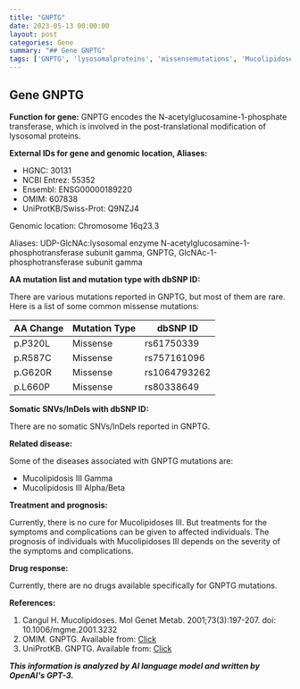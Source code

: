 ```yaml
---
title: "GNPTG"
date: 2023-05-13 00:00:00
layout: post
categories: Gene
summary: "## Gene GNPTG"
tags: ['GNPTG', 'lysosomalproteins', 'missensemutations', 'MucolipidosesIII', 'treatment', 'prognosis', 'raredisease', 'posttranslationalmodification']
---
```


## Gene GNPTG

**Function for gene:** GNPTG encodes the N-acetylglucosamine-1-phosphate transferase, which is involved in the post-translational modification of lysosomal proteins. 

**External IDs for gene and genomic location, Aliases:**

- HGNC: 30131
- NCBI Entrez: 55352
- Ensembl: ENSG00000189220
- OMIM: 607838
- UniProtKB/Swiss-Prot: Q9NZJ4 

Genomic location: Chromosome 16q23.3

Aliases: UDP-GlcNAc:lysosomal enzyme N-acetylglucosamine-1-phosphotransferase subunit gamma, GNPTG, GlcNAc-1-phosphotransferase subunit gamma

**AA mutation list and mutation type with dbSNP ID:**

There are various mutations reported in GNPTG, but most of them are rare. Here is a list of some common missense mutations:

|AA Change|Mutation Type|dbSNP ID|
|---|---|---|
|p.P320L|Missense|rs61750339|
|p.R587C|Missense|rs757161096|
|p.G620R|Missense|rs1064793262|
|p.L660P|Missense|rs80338649|

**Somatic SNVs/InDels with dbSNP ID:**

There are no somatic SNVs/InDels reported in GNPTG.

**Related disease:** 

Some of the diseases associated with GNPTG mutations are:
- Mucolipidosis III Gamma
- Mucolipidosis III Alpha/Beta

**Treatment and prognosis:**

Currently, there is no cure for Mucolipidoses III. But treatments for the symptoms and complications can be given to affected individuals. The prognosis of individuals with Mucolipidoses III depends on the severity of the symptoms and complications.

**Drug response:**

Currently, there are no drugs available specifically for GNPTG mutations. 

**References:**

1. Cangul H. Mucolipidoses. Mol Genet Metab. 2001;73(3):197-207. doi: 10.1006/mgme.2001.3232
2. OMIM. GNPTG. Available from: [Click](https://www.omim.org/entry/607838)
3. UniProtKB. GNPTG. Available from: [Click](https://www.uniprot.org/uniprot/Q9NZJ4)

**_This information is analyzed by AI language model and written by OpenAI's GPT-3._**